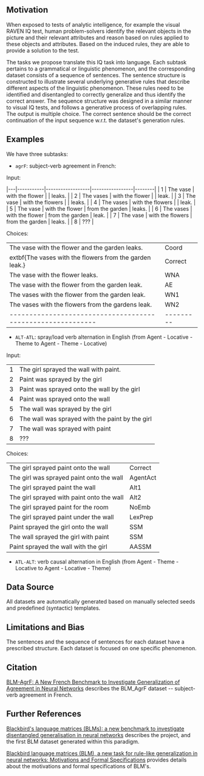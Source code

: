 ## Motivation
When exposed to tests of analytic intelligence, for example the visual RAVEN IQ test, human problem-solvers identify the relevant objects in the picture and their relevant attributes and reason based on rules applied to these objects and attributes. Based on the induced rules, they are able to provide a solution to the test.

The tasks we propose translate this IQ task into language. Each subtask pertains to a grammatical or linguistic phenomenon, and the corresponding dataset consists of a sequence of sentences. The sentence structure is constructed to illustrate several underlying generative rules that describe different aspects of the linguistic phenomenon. These rules need to be identified and disentangled to correctly generalize and thus identify the correct answer. The sequence structure was designed in a similar manner to visual IQ tests, and follows a generative process of overlapping rules. The output is multiple choice. The correct sentence should be the correct continuation of the input sequence w.r.t. the dataset's generation rules.

## Examples
We have three subtasks:

* `agrF`: subject-verb agreement in French:

Input: 

|---|-----------|------------------|-----------------|--------|
| 1 | The vase  | with the flower  |                 | leaks. |
| 2 | The vases | with the flower  |                 | leak.  |
| 3 | The vase  | with the flowers |                 | leaks. |
| 4 | The vases | with the flowers |                 | leak.  |
| 5 | The vase  | with the flower  | from the garden | leaks. |
| 6 | The vases | with the flower  | from the garden | leak.  |
| 7 | The vase  | with the flowers | from the garden | leaks. |
| 8 | ???       |

Choices:

|                                                           |         |
|-----------------------------------------------------------|---------|
| The vase with the flower  and the garden  leaks.          | Coord   |
| extbf{The vases with the flowers  from the garden  leak.} | Correct |
| The vase with the flower   leaks.                         | WNA     |
| The vase with the flower   from the garden  leak.         | AE      |
| The vases with the flower  from the garden  leak.         | WN1     |
| The vases with the flowers  from the gardens  leak.       | WN2     |
|-----------------------------------------------------------|---------|

* `ALT-ATL`: spray/load verb alternation in English (from Agent - Locative - Theme to Agent - Theme - Locative)

Input:

|   |                                                 |
|---|-------------------------------------------------|
| 1 | The girl sprayed the wall with paint.           |
| 2 | Paint was sprayed by the girl                   |
| 3 | Paint was sprayed onto the wall by the girl     |
| 4 | Paint was sprayed onto the wall                 |
| 5 | The wall was sprayed by the girl                |
| 6 | The wall was sprayed with the paint by the girl |
| 7 | The wall was sprayed with paint                 |
| 8 | ???                                             |

Choices:

|                                           |          |
|-------------------------------------------|----------|
| The girl sprayed paint onto the wall      | Correct  |
| The girl was sprayed paint onto the wall  | AgentAct |
| The girl sprayed paint the wall           | Alt1     |
| The girl sprayed with paint onto the wall | Alt2     |
| The girl sprayed paint for the room       | NoEmb    |
| The girl sprayed paint under the wall     | LexPrep  |
| Paint sprayed the girl onto the wall      | SSM      |
| The wall sprayed the girl with paint      | SSM      |
| Paint sprayed the wall with the girl      | AASSM    |


* `ATL-ALT`: verb causal alternation in English (from Agent - Theme - Locative to Agent - Locative - Theme)


## Data Source
All datasets are automatically generated based on manually selected seeds and predefined (syntactic) templates.

## Limitations and Bias
The sentences and the sequence of sentences for each dataset have a prescribed structure. Each dataset is focused on one specific phenomenon.

## Citation

[BLM-AgrF: A New French Benchmark to Investigate Generalization of Agreement in Neural Networks](https://aclanthology.org/2023.eacl-main.99/) describes the BLM_AgrF dataset -- subject-verb agreement in French.


## Further References

[Blackbird's language matrices (BLMs): a new benchmark to investigate disentangled generalisation in neural networks](https://arxiv.org/abs/2205.10866) describes the project, and the first BLM dataset generated within this paradigm.

[Blackbird language matrices (BLM), a new task for rule-like generalization in neural networks: Motivations and Formal Specifications](https://arxiv.org/abs/2306.11444) provides details about the motivations and formal specifications of BLM's.